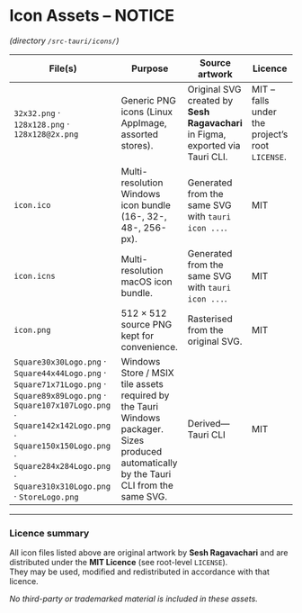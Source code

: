 # Icon Assets – NOTICE  
*(directory `/src-tauri/icons/`)*

| File(s) | Purpose | Source artwork | Licence |
|---------|---------|----------------|---------|
| `32x32.png`  ·  `128x128.png`  ·  `128x128@2x.png` | Generic PNG icons (Linux AppImage, assorted stores). | Original SVG created by **Sesh Ragavachari** in Figma, exported via Tauri CLI. | MIT – falls under the project’s root `LICENSE`. |
| `icon.ico` | Multi-resolution Windows icon bundle (16-, 32-, 48-, 256-px). | Generated from the same SVG with `tauri icon ...`. | MIT |
| `icon.icns` | Multi-resolution macOS icon bundle. | Generated from the same SVG with `tauri icon ...`. | MIT |
| `icon.png` | 512 × 512 source PNG kept for convenience. | Rasterised from the original SVG. | MIT |
| `Square30x30Logo.png` · `Square44x44Logo.png` · `Square71x71Logo.png` · `Square89x89Logo.png` · `Square107x107Logo.png` · `Square142x142Logo.png` · `Square150x150Logo.png` · `Square284x284Logo.png` · `Square310x310Logo.png` · `StoreLogo.png` | Windows Store / MSIX tile assets required by the Tauri Windows packager. Sizes produced automatically by the Tauri CLI from the same SVG. | Derived—Tauri CLI | MIT |

---

### Licence summary

All icon files listed above are original artwork by **Sesh Ragavachari** and are distributed under the **MIT Licence** (see root-level `LICENSE`).  
They may be used, modified and redistributed in accordance with that licence.

_No third-party or trademarked material is included in these assets._
